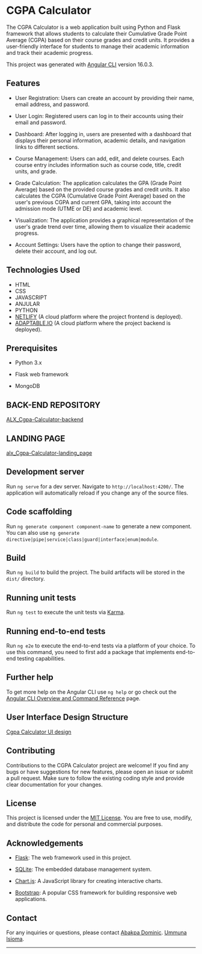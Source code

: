# CGPA Calculator

The CGPA Calculator is a web application built using Python and Flask framework that allows students to calculate their Cumulative Grade Point Average (CGPA) based on their course grades and credit units. It provides a user-friendly interface for students to manage their academic information and track their academic progress.

This project was generated with [Angular CLI](https://github.com/angular/angular-cli) version 16.0.3.

## Features

- User Registration: Users can create an account by providing their name, email address, and password.

- User Login: Registered users can log in to their accounts using their email and password.

- Dashboard: After logging in, users are presented with a dashboard that displays their personal information, academic details, and navigation links to different sections.

- Course Management: Users can add, edit, and delete courses. Each course entry includes information such as course code, title, credit units, and grade.

- Grade Calculation: The application calculates the GPA (Grade Point Average) based on the provided course grades and credit units. It also calculates the CGPA (Cumulative Grade Point Average) based on the user's previous CGPA and current GPA, taking into account the admission mode (UTME or DE) and academic level.

- Visualization: The application provides a graphical representation of the user's grade trend over time, allowing them to visualize their academic progress.

- Account Settings: Users have the option to change their password, delete their account, and log out.

## Technologies Used
- HTML
- CSS
- JAVASCRIPT
- ANJULAR
- PYTHON
- [NETLIFY](https://www.netlify.com/) (A cloud platform where the project frontend is deployed).
- [ADAPTABLE.IO](https://adaptable.io/) (A cloud platform where the project backend is deployed).

## Prerequisites

- Python 3.x

- Flask web framework

- MongoDB


## BACK-END REPOSITORY
[ALX_Cgpa-Calculator-backend](https://github.com/DT-GAMER/ALX_Cgpa-Calculator-backend)

## LANDING PAGE
[alx_Cgpa-Calculator-landing_page](https://isybliss.github.io/portfolio-landing-page/)



## Development server

Run `ng serve` for a dev server. Navigate to `http://localhost:4200/`. The application will automatically reload if you change any of the source files.

## Code scaffolding

Run `ng generate component component-name` to generate a new component. You can also use `ng generate directive|pipe|service|class|guard|interface|enum|module`.

## Build

Run `ng build` to build the project. The build artifacts will be stored in the `dist/` directory.

## Running unit tests

Run `ng test` to execute the unit tests via [Karma](https://karma-runner.github.io).

## Running end-to-end tests

Run `ng e2e` to execute the end-to-end tests via a platform of your choice. To use this command, you need to first add a package that implements end-to-end testing capabilities.

## Further help

To get more help on the Angular CLI use `ng help` or go check out the [Angular CLI Overview and Command Reference](https://angular.io/cli) page.



## User Interface Design Structure
[Cgpa Calculator UI design](https://www.figma.com/file/NQ0BSPAbXrbLBDnISW54Bf/master-pixel-bending?type=design&node-id=752-27677&t=oQlTJKXSScMj8Cvv-4)

## Contributing

Contributions to the CGPA Calculator project are welcome! If you find any bugs or have suggestions for new features, please open an issue or submit a pull request. Make sure to follow the existing coding style and provide clear documentation for your changes.

## License

This project is licensed under the [MIT License](LICENSE). You are free to use, modify, and distribute the code for personal and commercial purposes.

## Acknowledgements

- [Flask](https://flask.palletsprojects.com/): The web framework used in this project.

- [SQLite](https://www.sqlite.org/): The embedded database management system.

- [Chart.js](https://www.chartjs.org/): A JavaScript library for creating interactive charts.

- [Bootstrap](https://getbootstrap.com/): A popular CSS framework for building responsive web applications.

## Contact

For any inquiries or questions, please contact [Abakpa Dominic](mailto:abakpad82@gmail.com).
                                               [Ummuna Isioma](mailto:Isyblissumunna@gmail.com).

---
